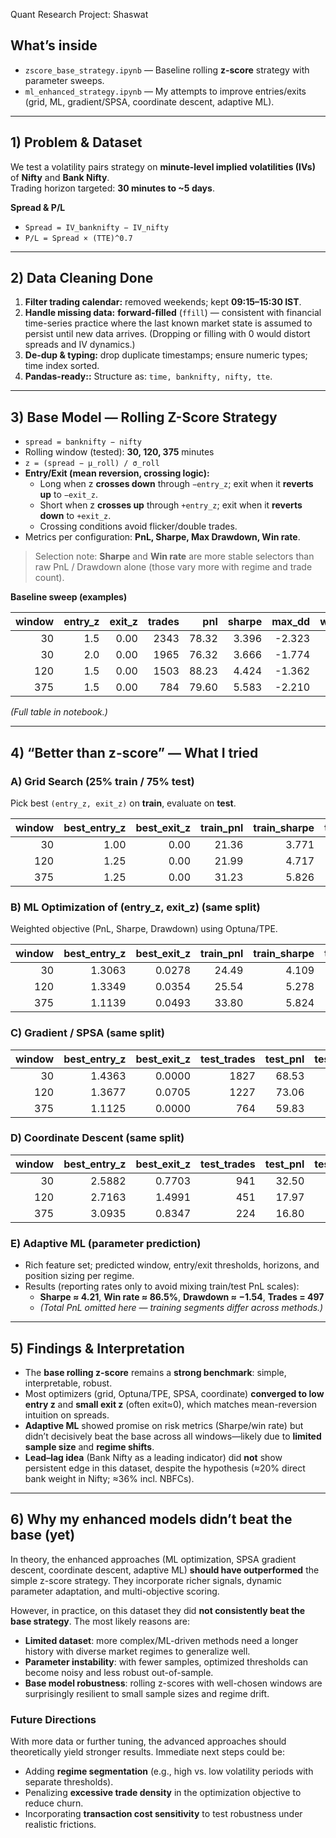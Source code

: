 Quant Research Project: Shaswat

## What’s inside
- `zscore_base_strategy.ipynb` — Baseline rolling **z-score** strategy with parameter sweeps.  
- `ml_enhanced_strategy.ipynb` — My attempts to improve entries/exits (grid, ML, gradient/SPSA, coordinate descent, adaptive ML).

---

## 1) Problem & Dataset
We test a volatility pairs strategy on **minute-level implied volatilities (IVs)** of **Nifty** and **Bank Nifty**.  
Trading horizon targeted: **30 minutes to ~5 days**.

**Spread & P/L**
- `Spread = IV_banknifty − IV_nifty`  
- `P/L = Spread × (TTE)^0.7`

---

## 2) Data Cleaning Done
1. **Filter trading calendar:** removed weekends; kept **09:15–15:30 IST**.  
2. **Handle missing data:** **forward-filled** (`ffill`) — consistent with financial time-series practice where the last known market state is assumed to persist until new data arrives. (Dropping or filling with 0 would distort spreads and IV dynamics.)
3. **De-dup & typing:** drop duplicate timestamps; ensure numeric types; time index sorted.  
4. **Pandas-ready::** Structure as: `time, banknifty, nifty, tte`.

---

## 3) Base Model — Rolling Z-Score Strategy
- `spread = banknifty − nifty`
- Rolling window (tested): **30, 120, 375** minutes  
- `z = (spread − μ_roll) / σ_roll`
- **Entry/Exit (mean reversion, crossing logic):**
  - Long when z **crosses down** through `−entry_z`; exit when it **reverts up** to `−exit_z`.
  - Short when z **crosses up** through `+entry_z`; exit when it **reverts down** to `+exit_z`.
  - Crossing conditions avoid flicker/double trades.
- Metrics per configuration: **PnL, Sharpe, Max Drawdown, Win rate**.

> Selection note: **Sharpe** and **Win rate** are more stable selectors than raw PnL / Drawdown alone (those vary more with regime and trade count).

**Baseline sweep (examples)**

| window | entry_z | exit_z | trades | pnl | sharpe | max_dd | winrate |
|---:|---:|---:|---:|---:|---:|---:|---:|
| 30 | 1.5 | 0.00 | 2343 | 78.32 | 3.396 | -2.323 | 0.777 |
| 30 | 2.0 | 0.00 | 1965 | 76.32 | 3.666 | -1.774 | 0.790 |
| 120 | 1.5 | 0.00 | 1503 | 88.23 | 4.424 | -1.362 | 0.882 |
| 375 | 1.5 | 0.00 | 784  | 79.60 | 5.583 | -2.210 | 0.856 |

*(Full table in notebook.)*

---

## 4) “Better than z-score” — What I tried

### A) Grid Search (25% train / 75% test)
Pick best `(entry_z, exit_z)` on **train**, evaluate on **test**.

| window | best_entry_z | best_exit_z | train_pnl | train_sharpe | test_trades | test_pnl | test_sharpe | test_max_dd | test_winrate |
|---:|---:|---:|---:|---:|---:|---:|---:|---:|---:|
| 30  | 1.00 | 0.00 | 21.36 | 3.771 | 1959 | 71.47 | 3.391 | -2.203 | 0.759 |
| 120 | 1.25 | 0.00 | 21.99 | 4.717 | 1286 | 68.06 | 3.911 | -2.491 | 0.880 |
| 375 | 1.25 | 0.00 | 31.23 | 5.826 | 713  | 58.83 | 5.369 | -0.926 | 0.871 |

### B) ML Optimization of (entry_z, exit_z) (same split)
Weighted objective (PnL, Sharpe, Drawdown) using Optuna/TPE.

| window | best_entry_z | best_exit_z | train_pnl | train_sharpe | test_trades | test_pnl | test_sharpe | test_max_dd | test_winrate |
|---:|---:|---:|---:|---:|---:|---:|---:|---:|---:|
| 30  | 1.3063 | 0.0278 | 24.49 | 4.109 | 1882 | 69.55 | 3.665 | -1.430 | 0.779 |
| 120 | 1.3349 | 0.0354 | 25.54 | 5.278 | 1246 | 70.76 | 4.250 | -1.254 | 0.880 |
| 375 | 1.1139 | 0.0493 | 33.80 | 5.824 | 779  | 59.11 | 5.545 | -0.871 | 0.881 |

### C) Gradient / SPSA (same split)
| window | best_entry_z | best_exit_z | test_trades | test_pnl | test_sharpe | test_max_dd | test_winrate |
|---:|---:|---:|---:|---:|---:|---:|---:|
| 30  | 1.4363 | 0.0000 | 1827 | 68.53 | 3.554 | -1.791 | 0.776 |
| 120 | 1.3677 | 0.0705 | 1227 | 73.06 | 4.464 | -1.072 | 0.878 |
| 375 | 1.1125 | 0.0000 | 764  | 59.83 | 5.654 | -0.871 | 0.884 |

### D) Coordinate Descent (same split)
| window | best_entry_z | best_exit_z | test_trades | test_pnl | test_sharpe | test_max_dd | test_winrate |
|---:|---:|---:|---:|---:|---:|---:|---:|
| 30  | 2.5882 | 0.7703 | 941  | 32.50 | 3.569 | -0.961 | 0.744 |
| 120 | 2.7163 | 1.4991 | 451  | 17.97 | 3.371 | -0.926 | 0.752 |
| 375 | 3.0935 | 0.8347 | 224  | 16.80 | 5.346 | -0.820 | 0.848 |

### E) Adaptive ML (parameter prediction)
- Rich feature set; predicted window, entry/exit thresholds, horizons, and position sizing per regime.
- Results (reporting rates only to avoid mixing train/test PnL scales):
  - **Sharpe ≈ 4.21**, **Win rate ≈ 86.5%**, **Drawdown ≈ −1.54**, **Trades = 497**  
  - *(Total PnL omitted here — training segments differ across methods.)*

---

## 5) Findings & Interpretation
- The **base rolling z-score** remains a **strong benchmark**: simple, interpretable, robust.  
- Most optimizers (grid, Optuna/TPE, SPSA, coordinate) **converged to low entry z** and **small exit z** (often exit≈0), which matches mean-reversion intuition on spreads.
- **Adaptive ML** showed promise on risk metrics (Sharpe/win rate) but didn’t decisively beat the base across all windows—likely due to **limited sample size** and **regime shifts**.
- **Lead–lag idea** (Bank Nifty as a leading indicator) did **not** show persistent edge in this dataset, despite the hypothesis (≈20% direct bank weight in Nifty; ≈36% incl. NBFCs).

---

## 6) Why my enhanced models didn’t beat the base (yet)

In theory, the enhanced approaches (ML optimization, SPSA gradient descent, coordinate descent, adaptive ML) **should have outperformed** the simple z-score strategy. They incorporate richer signals, dynamic parameter adaptation, and multi-objective scoring.  

However, in practice, on this dataset they did **not consistently beat the base strategy**. The most likely reasons are:  

- **Limited dataset**: more complex/ML-driven methods need a longer history with diverse market regimes to generalize well.  
- **Parameter instability**: with fewer samples, optimized thresholds can become noisy and less robust out-of-sample.  
- **Base model robustness**: rolling z-scores with well-chosen windows are surprisingly resilient to small sample sizes and regime drift.  

### Future Directions
With more data or further tuning, the advanced approaches should theoretically yield stronger results. Immediate next steps could be:  
- Adding **regime segmentation** (e.g., high vs. low volatility periods with separate thresholds).  
- Penalizing **excessive trade density** in the optimization objective to reduce churn.  
- Incorporating **transaction cost sensitivity** to test robustness under realistic frictions.  
